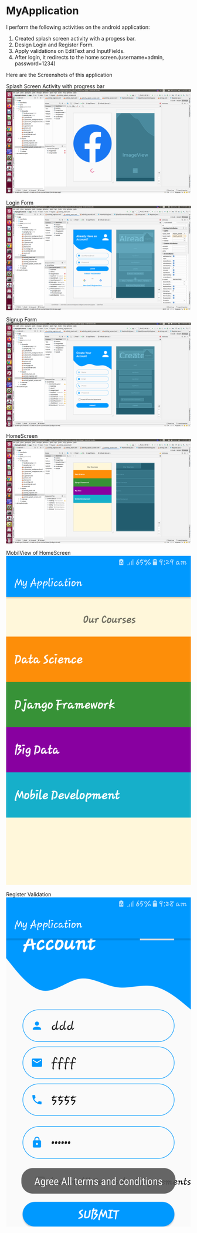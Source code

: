 # MyApplication


I perform the following activities on the android application:

1. Created splash screen activity with a progess bar.
2. Design Login and Register Form.
3. Apply validations on EditText and InputFields.
4. After login, it redirects to the home screen.(username=admin, password=1234)

Here are the Screenshots of this application

Splash Screen Activity with progress bar
![Dashboard](https://github.com/samirthapa20/MyApplication/blob/master/MyApplication2/app/src/main/screenshot/SplashScreen.png)

Login Form
![Dashboard](https://github.com/samirthapa20/MyApplication/blob/master/MyApplication2/app/src/main/screenshot/Login.png)

Signup Form
![Dashboard](https://github.com/samirthapa20/MyApplication/blob/master/MyApplication2/app/src/main/screenshot/Register.png)

HomeScreen
![Dashboard](https://github.com/samirthapa20/MyApplication/blob/master/MyApplication2/app/src/main/screenshot/HomeScreen.png)

MobilView of HomeScreen
![Dashboard](https://github.com/samirthapa20/MyApplication/blob/master/MyApplication2/app/src/main/screenshot/mobile-view.png)

Register Validation
![Dashboard](https://github.com/samirthapa20/MyApplication/blob/master/MyApplication2/app/src/main/screenshot/register-validation.png)
